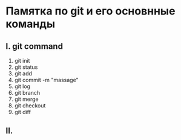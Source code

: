 # Памятка по git и его основнные команды

## I. git command
1. git init
2. git status
3. git add
4. git commit -m "massage"
5. git log
6. git branch
7. git merge
8. git checkout
9. git diff
## II. 